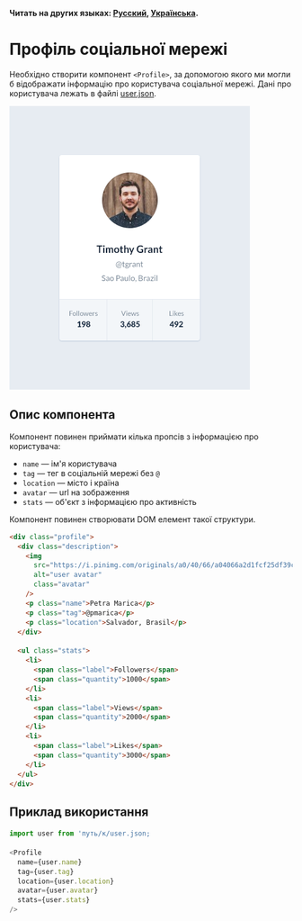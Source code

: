 **Читать на других языках: [Русский](README.md), [Українська](README.ua.md).**

# Профіль соціальної мережі

Необхідно створити компонент `<Profile>`, за допомогою якого ми могли б
відображати інформацію про користувача соціальної мережі. Дані про користувача
лежать в файлі [user.json](./user.json).

![profile preview](./preview.png)

## Опис компонента

Компонент повинен приймати кілька пропсів з інформацією про користувача:

- `name` — ім'я користувача
- `tag` — тег в соціальній мережі без `@`
- `location` — місто і країна
- `avatar` — url на зображення
- `stats` — об'єкт з інформацією про активність

Компонент повинен створювати DOM елемент такої структури.

```html
<div class="profile">
  <div class="description">
    <img
      src="https://i.pinimg.com/originals/a0/40/66/a04066a2d1fcf25df39c599e093995c8.jpg"
      alt="user avatar"
      class="avatar"
    />
    <p class="name">Petra Marica</p>
    <p class="tag">@pmarica</p>
    <p class="location">Salvador, Brasil</p>
  </div>

  <ul class="stats">
    <li>
      <span class="label">Followers</span>
      <span class="quantity">1000</span>
    </li>
    <li>
      <span class="label">Views</span>
      <span class="quantity">2000</span>
    </li>
    <li>
      <span class="label">Likes</span>
      <span class="quantity">3000</span>
    </li>
  </ul>
</div>
```

## Приклад використання

```js
import user from 'путь/к/user.json;

<Profile
  name={user.name}
  tag={user.tag}
  location={user.location}
  avatar={user.avatar}
  stats={user.stats}
/>
```
